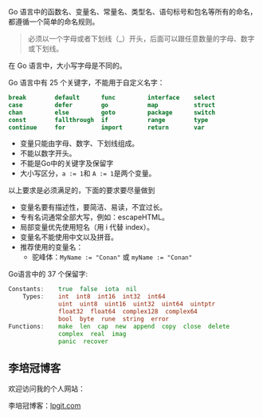 Go 语言中的函数名、变量名、常量名、类型名、语句标号和包名等所有的命名，都遵循一个简单的命名规则。

> 必须以一个字母或者下划线（_）开头，后面可以跟任意数量的字母、数字或下划线。

在 Go 语言中，大小写字母是不同的。

Go 语言中有 25 个关键字，不能用于自定义名字：

```go
break        default      func         interface    select
case         defer        go           map          struct
chan         else         goto         package      switch
const        fallthrough  if           range        type
continue     for          import       return       var
```

- 变量只能由字母、数字、下划线组成。
- 不能以数字开头。
- 不能是Go中的关键字及保留字
- 大小写区分，`a := 1`和 `A := 1`是两个变量。

以上要求是必须满足的，下面的要求要尽量做到

- 变量名要有描述性，要简洁、易读，不宜过长。
- 专有名词通常全部大写，例如：escapeHTML。
- 局部变量优先使用短名（用 i 代替 index）。
- 变量名不能使用中文以及拼音。
- 推荐使用的变量名：
    - 驼峰体：`MyName := "Conan"` 或 `myName := "Conan"`

Go语言中的 37 个保留字:

```go
Constants:    true  false  iota  nil
    Types:    int  int8  int16  int32  int64
			  uint  uint8  uint16  uint32  uint64  uintptr
			  float32  float64  complex128  complex64
			  bool  byte  rune  string  error
Functions:    make  len  cap  new  append  copy  close  delete
			  complex  real  imag
			  panic  recover
```

## 李培冠博客

欢迎访问我的个人网站：

李培冠博客：[lpgit.com](https://lpgit.com)
